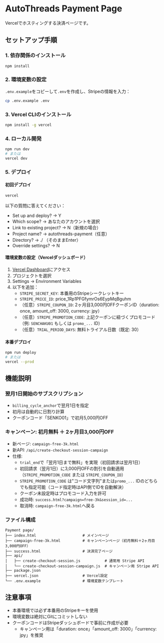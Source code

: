 # AutoThreads Payment Page

Vercelでホスティングする決済ページです。

## セットアップ手順

### 1. 依存関係のインストール
```bash
npm install
```

### 2. 環境変数の設定
`.env.example`をコピーして`.env`を作成し、Stripeの情報を入力：
```bash
cp .env.example .env
```

### 3. Vercel CLIのインストール
```bash
npm install -g vercel
```

### 4. ローカル開発
```bash
npm run dev
# または
vercel dev
```

### 5. デプロイ

#### 初回デプロイ
```bash
vercel
```

以下の質問に答えてください：
- Set up and deploy? → Y
- Which scope? → あなたのアカウントを選択
- Link to existing project? → N（新規の場合）
- Project name? → autothreads-payment（任意）
- Directory? → ./ （そのままEnter）
- Override settings? → N

#### 環境変数の設定（Vercelダッシュボード）
1. [Vercel Dashboard](https://vercel.com/dashboard)にアクセス
2. プロジェクトを選択
3. Settings → Environment Variables
4. 以下を追加：
   - `STRIPE_SECRET_KEY`: 本番用のStripeシークレットキー
   - `STRIPE_PRICE_ID`: price_1Rp1PFGfymrOs6EypMqBguhm
   - （任意）`STRIPE_COUPON_ID`: 2ヶ月目3,000円OFFクーポンID（duration: once, amount_off: 3000, currency: jpy）
   - （任意）`STRIPE_PROMOTION_CODE`: 上記クーポンに紐づくプロモコード（例: `SENCHAKU01` もしくは `promo_...` ID）
   - （任意）`TRIAL_PERIOD_DAYS`: 無料トライアル日数（既定: 30）

#### 本番デプロイ
```bash
npm run deploy
# または
vercel --prod
```

## 機能説明

### 翌月1日開始のサブスクリプション
- `billing_cycle_anchor`で翌月1日を指定
- 初月は自動的に日割り計算
- クーポンコード「SENKO01」で初月5,000円OFF

### キャンペーン: 初月無料 ＋ 2ヶ月目3,000円OFF
- 新ページ: `campaign-free-3k.html`
- 新API: `/api/create-checkout-session-campaign`
- 仕様:
  - `trial_end`で「翌月1日まで無料」を実現（初回請求は翌月1日）
  - 初回請求（翌月1日）に3,000円OFFの割引を自動適用（`STRIPE_PROMOTION_CODE` または `STRIPE_COUPON_ID`）
  - `STRIPE_PROMOTION_CODE` は"コード文字列"または`promo_...` IDのどちらでも指定可能（コード指定時はAPI側でIDを自動解決）
  - クーポン未設定時はプロモコード入力を許可
  - 成功時: `success.html?campaign=free-3k&session_id=...`
  - 取消時: `campaign-free-3k.html`へ戻る

### ファイル構成
```
Payment page/
├── index.html                     # メインページ
├── campaign-free-3k.html          # キャンペーンページ（初月無料＋2ヶ月目3,000円OFF）
├── success.html                   # 決済完了ページ
├── api/
│   ├── create-checkout-session.js           # 通常用 Stripe API
│   └── create-checkout-session-campaign.js  # キャンペーン用 Stripe API
├── package.json
├── vercel.json                    # Vercel設定
└── .env.example                   # 環境変数テンプレート
```

## 注意事項
- 本番環境では必ず本番用のStripeキーを使用
- 環境変数は絶対にGitにコミットしない
- クーポンコードはStripeダッシュボードで事前に作成が必要
  - キャンペーン用は「duration: once」「amount_off: 3000」「currency: jpy」を推奨

